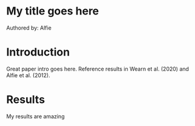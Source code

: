 # My title goes here

Authored by: Alfie

# Introduction 
Great paper intro goes here. Reference results in Wearn et al. (2020) and Alfie et al. (2012).

# Results 
My results are amazing

